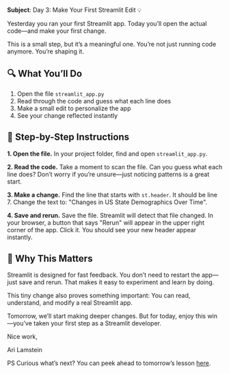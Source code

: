 **Subject**: Day 3: Make Your First Streamlit Edit 💡

Yesterday you ran your first Streamlit app. Today you’ll open the actual code—and make your first change.

This is a small step, but it’s a meaningful one. You’re not just running code anymore. You’re shaping it.

## 🔍 What You’ll Do

1. Open the file `streamlit_app.py`
2. Read through the code and guess what each line does
3. Make a small edit to personalize the app
4. See your change reflected instantly

## 🧵 Step-by-Step Instructions

**1. Open the file.** In your project folder, find and open `streamlit_app.py`.

**2. Read the code.** Take a moment to scan the file. Can you guess what each line does? Don’t worry if you’re unsure—just noticing patterns is a great start.

**3. Make a change.** Find the line that starts with `st.header`. It should be line 7. Change the text to: "Changes in US State Demographics Over Time".

**4. Save and rerun.** Save the file. Streamlit will detect that file changed. In your browser, a button that says "Rerun" will appear in the upper right corner of the app. Click it. You should see your new header appear instantly.

## 💬 Why This Matters
Streamlit is designed for fast feedback. You don’t need to restart the app—just save and rerun. That makes it easy to experiment and learn by doing.

This tiny change also proves something important: You can read, understand, and modify a real Streamlit app.

Tomorrow, we’ll start making deeper changes. But for today, enjoy this win—you’ve taken your first step as a Streamlit developer.

Nice work, 

Ari Lamstein

PS Curious what’s next? You can peek ahead to tomorrow’s lesson [here](https://github.com/arilamstein/streamlit_tutorial/blob/main/emails/day-4.md).